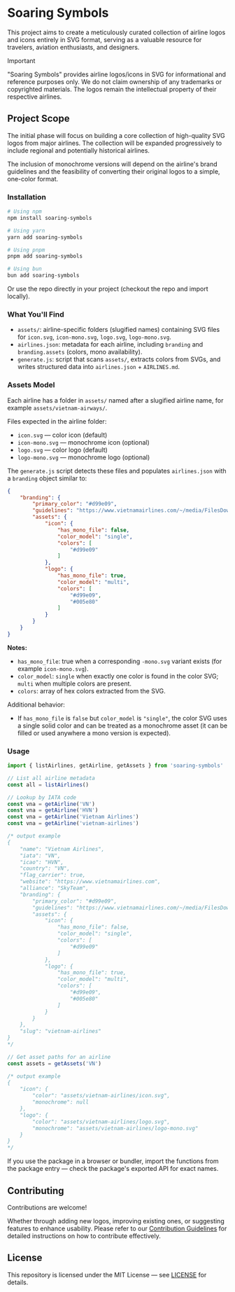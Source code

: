 # Soaring Symbols

This project aims to create a meticulously curated collection of airline logos and icons entirely in SVG format, serving as a valuable resource for travelers, aviation enthusiasts, and designers.

> [!IMPORTANT]
> "Soaring Symbols" provides airline logos/icons in SVG for informational and reference purposes only. We do not claim ownership of any trademarks or copyrighted materials. The logos remain the intellectual property of their respective airlines.

## Project Scope

The initial phase will focus on building a core collection of high-quality SVG logos from major airlines. The collection will be expanded progressively to include regional and potentially historical airlines.

The inclusion of monochrome versions will depend on the airline's brand guidelines and the feasibility of converting their original logos to a simple, one-color format.

### Installation

```bash
# Using npm
npm install soaring-symbols

# Using yarn
yarn add soaring-symbols

# Using pnpm
pnpm add soaring-symbols

# Using bun
bun add soaring-symbols
```

Or use the repo directly in your project (checkout the repo and import locally).

### What You'll Find

- `assets/`: airline-specific folders (slugified names) containing SVG files for `icon.svg`, `icon-mono.svg`, `logo.svg`, `logo-mono.svg`.
- `airlines.json`: metadata for each airline, including `branding` and `branding.assets` (colors, mono availability).
- `generate.js`: script that scans `assets/`, extracts colors from SVGs, and writes structured data into `airlines.json` + `AIRLINES.md`.

### Assets Model

Each airline has a folder in `assets/` named after a slugified airline name, for example `assets/vietnam-airways/`.

Files expected in the airline folder:

- `icon.svg` — color icon (default)
- `icon-mono.svg` — monochrome icon (optional)
- `logo.svg` — color logo (default)
- `logo-mono.svg` — monochrome logo (optional)

The `generate.js` script detects these files and populates `airlines.json` with a `branding` object similar to:

```json
{
    "branding": {
        "primary_color": "#d99e09",
        "guidelines": "https://www.vietnamairlines.com/~/media/FilesDownload/AboutUs/Corporate-Identity/GSM-2017-Web1.pdf",
        "assets": {
            "icon": {
                "has_mono_file": false,
                "color_model": "single",
                "colors": [
                    "#d99e09"
                ]
            },
            "logo": {
                "has_mono_file": true,
                "color_model": "multi",
                "colors": [
                    "#d99e09",
                    "#005e80"
                ]
            }
        }
    }
}
```

**Notes:**

- `has_mono_file`: true when a corresponding `-mono.svg` variant exists (for example `icon-mono.svg`).
- `color_model`: `single` when exactly one color is found in the color SVG; `multi` when multiple colors are present.
- `colors`: array of hex colors extracted from the SVG.

Additional behavior:

- If `has_mono_file` is `false` but `color_model` is `"single"`, the color SVG uses a single solid color and can be treated as a monochrome asset (it can be filled or used anywhere a mono version is expected).

### Usage

```js
import { listAirlines, getAirline, getAssets } from 'soaring-symbols'

// List all airline metadata
const all = listAirlines()

// Lookup by IATA code
const vna = getAirline('VN')
const vna = getAirline('HVN')
const vna = getAirline('Vietnam Airlines')
const vna = getAirline('vietnam-airlines')

/* output example
{
    "name": "Vietnam Airlines",
    "iata": "VN",
    "icao": "HVN",
    "country": "VN",
    "flag_carrier": true,
    "website": "https://www.vietnamairlines.com",
    "alliance": "SkyTeam",
    "branding": {
        "primary_color": "#d99e09",
        "guidelines": "https://www.vietnamairlines.com/~/media/FilesDownload/AboutUs/Corporate-Identity/GSM-2017-Web1.pdf",
        "assets": {
            "icon": {
                "has_mono_file": false,
                "color_model": "single",
                "colors": [
                    "#d99e09"
                ]
            },
            "logo": {
                "has_mono_file": true,
                "color_model": "multi",
                "colors": [
                    "#d99e09",
                    "#005e80"
                ]
            }
        }
    },
    "slug": "vietnam-airlines"
}
*/

// Get asset paths for an airline
const assets = getAssets('VN')

/* output example
{
    "icon": {
        "color": "assets/vietnam-airlines/icon.svg",
        "monochrome": null
    },
    "logo": {
        "color": "assets/vietnam-airlines/logo.svg",
        "monochrome": "assets/vietnam-airlines/logo-mono.svg"
    }
}
*/
```

If you use the package in a browser or bundler, import the functions from the package entry — check the package's exported API for exact names.

## Contributing

Contributions are welcome!

Whether through adding new logos, improving existing ones, or suggesting features to enhance usability. Please refer to our [Contribution Guidelines](https://github.com/anhthang/soaring-symbols/blob/main/CONTRIBUTING.md) for detailed instructions on how to contribute effectively.

## License

This repository is licensed under the MIT License — see [LICENSE](./LICENSE) for details.
